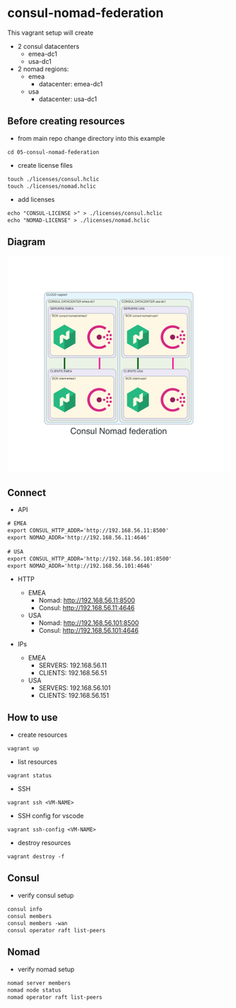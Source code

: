 # consul-nomad-federation
This vagrant setup will create
- 2 consul datacenters
  - emea-dc1
  - usa-dc1
- 2 nomad regions:
  - emea
    - datacenter: emea-dc1
  - usa
    - datacenter: usa-dc1

## Before creating resources
- from main repo change directory into this example
```
cd 05-consul-nomad-federation
```

- create license files
```
touch ./licenses/consul.hclic
touch ./licenses/nomad.hclic
```

- add licenses
```
echo "CONSUL-LICENSE >" > ./licenses/consul.hclic
echo "NOMAD-LICENSE" > ./licenses/nomad.hclic
```

## Diagram
![](./diagram/diagram.png)

## Connect
- API
```
# EMEA
export CONSUL_HTTP_ADDR='http://192.168.56.11:8500'
export NOMAD_ADDR='http://192.168.56.11:4646'

# USA
export CONSUL_HTTP_ADDR='http://192.168.56.101:8500'
export NOMAD_ADDR='http://192.168.56.101:4646'
```

- HTTP
  - EMEA
    - Nomad: http://192.168.56.11:8500
    - Consul: http://192.168.56.11:4646
  - USA
    - Nomad: http://192.168.56.101:8500
    - Consul: http://192.168.56.101:4646

- IPs
  - EMEA
    - SERVERS: 192.168.56.11
    - CLIENTS: 192.168.56.51
  - USA
    - SERVERS: 192.168.56.101
    - CLIENTS: 192.168.56.151

## How to use
- create resources
```
vagrant up
```

- list resources
```
vagrant status
```

- SSH
```
vagrant ssh <VM-NAME>
```

- SSH config for vscode
```
vagrant ssh-config <VM-NAME>
```

- destroy resources
```
vagrant destroy -f
```

## Consul
- verify consul setup
```
consul info
consul members
consul members -wan
consul operator raft list-peers
```

## Nomad
- verify nomad setup
```
nomad server members
nomad node status
nomad operator raft list-peers
```
